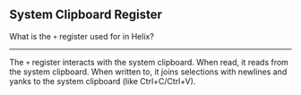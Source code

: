 ## System Clipboard Register

What is the `+` register used for in Helix?

---

The `+` register interacts with the system clipboard. When read, it reads from the system clipboard. When written to, it joins selections with newlines and yanks to the system clipboard (like Ctrl+C/Ctrl+V).

